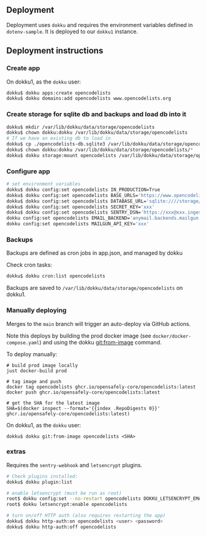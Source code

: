 ## Deployment

Deployment uses `dokku` and requires the environment variables defined in `dotenv-sample`.
It is deployed to our `dokku1` instance.

## Deployment instructions

### Create app

On dokku1, as the `dokku` user:

```sh
dokku$ dokku apps:create opencodelists
dokku$ dokku domains:add opencodelists www.opencodelists.org
```

### Create storage for sqlite db and backups and load db into it
```sh
dokku$ mkdir /var/lib/dokku/data/storage/opencodelists
dokku$ chown dokku:dokku /var/lib/dokku/data/storage/opencodelists
# If we have an existing db to load in
dokku$ cp ./opencodelists-db.sqlite3 /var/lib/dokku/data/storage/opencodelists/db.sqlite3
dokku$ chown dokku:dokku /var/lib/dokku/data/storage/opencodelists/*
dokku$ dokku storage:mount opencodelists /var/lib/dokku/data/storage/opencodelists/:/storage
```

### Configure app

```sh
# set environment variables
dokku$ dokku config:set opencodelists IN_PRODUCTION=True
dokku$ dokku config:set opencodelists BASE_URLS='https://www.opencodelists.org'
dokku$ dokku config:set opencodelists DATABASE_URL='sqlite:////storage/db.sqlite3'
dokku$ dokku config:set opencodelists SECRET_KEY='xxx'
dokku$ dokku config:set opencodelists SENTRY_DSN='https://xxx@xxx.ingest.sentry.io/xxx'
dokku config:set opencodelists EMAIL_BACKEND='anymail.backends.mailgun.EmailBackend'
dokku config:set opencodelists MAILGUN_API_KEY='xxx'
```

### Backups
Backups are defined as cron jobs in app.json, and managed by dokku

Check cron tasks:
```sh
dokku$ dokku cron:list opencodelists
```

Backups are saved to `/var/lib/dokku/data/storage/opencodelists` on dokku1.

### Manually deploying

Merges to the `main` branch will trigger an auto-deploy via GitHub actions.

Note this deploys by building the prod docker image (see `docker/docker-compose.yaml`) and using the dokku [git:from-image](https://dokku.com/docs/deployment/methods/git/#initializing-an-app-repository-from-a-docker-image) command.

To deploy manually:

```
# build prod image locally
just docker-build prod

# tag image and push
docker tag opencodelists ghcr.io/opensafely-core/opencodelists:latest
docker push ghcr.io/opensafely-core/opencodelists:latest

# get the SHA for the latest image
SHA=$(docker inspect --format='{{index .RepoDigests 0}}' ghcr.io/opensafely-core/opencodelists:latest)
```

On dokku1, as the `dokku` user:
```
dokku$ dokku git:from-image opencodelists <SHA>
```

### extras

Requires the `sentry-webhook` and `letsencrypt` plugins.


```sh
# Check plugins installed:
dokku$ dokku plugin:list

# enable letsencrypt (must be run as root)
root$ dokku config:set --no-restart opencodelists DOKKU_LETSENCRYPT_EMAIL=<e-mail>
root$ dokku letsencrypt:enable opencodelists

# turn on/off HTTP auth (also requires restarting the app)
dokku$ dokku http-auth:on opencodelists <user> <password>
dokku$ dokku http-auth:off opencodelists
```
